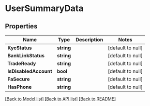 # UserSummaryData

## Properties
Name | Type | Description | Notes
------------ | ------------- | ------------- | -------------
**KycStatus** | **string** |  | [default to null]
**BankLinkStatus** | **string** |  | [default to null]
**TradeReady** | **string** |  | [default to null]
**IsDisabledAccount** | **bool** |  | [default to null]
**FaSecure** | **string** |  | [default to null]
**HasPhone** | **string** |  | [default to null]

[[Back to Model list]](../README.md#documentation-for-models) [[Back to API list]](../README.md#documentation-for-api-endpoints) [[Back to README]](../README.md)


